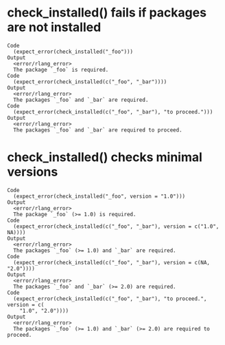 # check_installed() fails if packages are not installed

    Code
      (expect_error(check_installed("_foo")))
    Output
      <error/rlang_error>
      The package `_foo` is required.
    Code
      (expect_error(check_installed(c("_foo", "_bar"))))
    Output
      <error/rlang_error>
      The packages `_foo` and `_bar` are required.
    Code
      (expect_error(check_installed(c("_foo", "_bar"), "to proceed.")))
    Output
      <error/rlang_error>
      The packages `_foo` and `_bar` are required to proceed.

# check_installed() checks minimal versions

    Code
      (expect_error(check_installed("_foo", version = "1.0")))
    Output
      <error/rlang_error>
      The package `_foo` (>= 1.0) is required.
    Code
      (expect_error(check_installed(c("_foo", "_bar"), version = c("1.0", NA))))
    Output
      <error/rlang_error>
      The packages `_foo` (>= 1.0) and `_bar` are required.
    Code
      (expect_error(check_installed(c("_foo", "_bar"), version = c(NA, "2.0"))))
    Output
      <error/rlang_error>
      The packages `_foo` and `_bar` (>= 2.0) are required.
    Code
      (expect_error(check_installed(c("_foo", "_bar"), "to proceed.", version = c(
        "1.0", "2.0"))))
    Output
      <error/rlang_error>
      The packages `_foo` (>= 1.0) and `_bar` (>= 2.0) are required to proceed.


